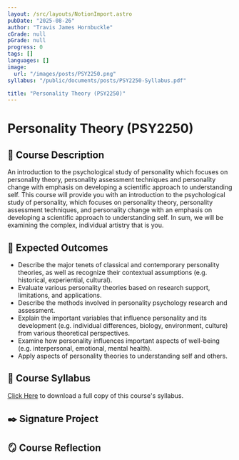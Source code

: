 ```yaml
---
layout: /src/layouts/NotionImport.astro
pubDate: "2025-08-26"
author: "Travis James Hornbuckle"
cGrade: null
pGrade: null
progress: 0
tags: []
languages: []
image:
  url: "/images/posts/PSY2250.png"
syllabus: "/public/documents/posts/PSY2250-Syllabus.pdf"

title: "Personality Theory (PSY2250)"
---
```


# Personality Theory (PSY2250)


## **📝 Course Description**


An introduction to the psychological study of personality which focuses on personality theory, personality assessment techniques and personality change with emphasis on developing a scientific approach to understanding self. This course will provide you with an introduction to the psychological study of personality, which focuses on personality theory, personality assessment techniques, and personality change with an emphasis on developing a scientific approach to understanding self. In sum, we will be examining the complex, individual artistry that is you.


## **🎯 Expected Outcomes**

- Describe the major tenets of classical and contemporary personality theories, as well as recognize their contextual assumptions (e.g. historical, experiential, cultural).
- Evaluate various personality theories based on research support, limitations, and applications.
- Describe the methods involved in personality psychology research and assessment.
- Explain the important variables that influence personality and its development (e.g. individual differences, biology, environment, culture) from various theoretical perspectives.
- Examine how personality influences important aspects of well-being (e.g. interpersonal, emotional, mental health).
- Apply aspects of personality theories to understanding self and others.

## **📝 Course Syllabus**


<a target="_blank" rel="noopener noreferrer" href="/documents/PSY2250-Syllabus.pdf">Click Here</a> to download a full copy of this course's syllabus.


## **✒️ Signature Project**


### 


## **🪞 Course Reflection**


